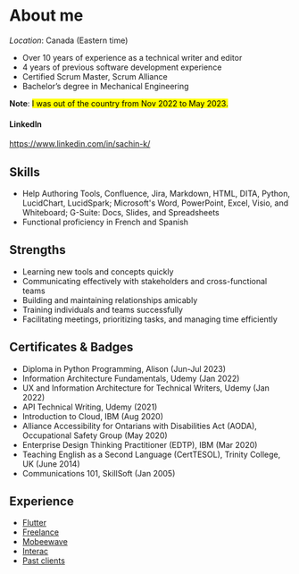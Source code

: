 # About me

_Location_: Canada (Eastern time)

* Over 10 years of experience as a technical writer and editor
* 4 years of previous software development experience
* Certified Scrum Master, Scrum Alliance
* Bachelor’s degree in Mechanical Engineering

**Note**: <mark>I was out of the country from Nov 2022 to May 2023.</mark>

#### LinkedIn
<https://www.linkedin.com/in/sachin-k/>

## Skills
* Help Authoring Tools, Confluence, Jira, Markdown, HTML, DITA, Python, LucidChart, LucidSpark; Microsoft's Word, PowerPoint, Excel, Visio, and Whiteboard; G-Suite: Docs, Slides, and Spreadsheets
* Functional proficiency in French and Spanish

## Strengths
* Learning new tools and concepts quickly
* Communicating effectively with stakeholders and cross-functional teams
* Building and maintaining relationships amicably
* Training individuals and teams successfully
* Facilitating meetings, prioritizing tasks, and managing time efficiently

## Certificates & Badges
* Diploma in Python Programming, Alison (Jun-Jul 2023)
* Information Architecture Fundamentals, Udemy (Jan 2022)
* UX and Information Architecture for Technical Writers, Udemy (Jan 2022)
* API Technical Writing, Udemy (2021)
* Introduction to Cloud, IBM (Aug 2020)
* Alliance Accessibility for Ontarians with Disabilities Act (AODA), Occupational Safety Group (May 2020)
* Enterprise Design Thinking Practitioner (EDTP), IBM (Mar 2020)
* Teaching English as a Second Language (CertTESOL), Trinity College, UK (June 2014)
* Communications 101, SkillSoft (Jan 2005)

## Experience
* [Flutter](workhistory/flutter.md)
* [Freelance](workhistory/freelance.md)
* [Mobeewave](workhistory/mobeewave.md)
* [Interac](workhistory/interac.md)
* [Past clients](workhistory/past_clients.md)